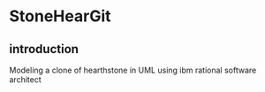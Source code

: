 # StoneHearGit
## introduction
Modeling a clone of hearthstone in UML using ibm rational software architect 

